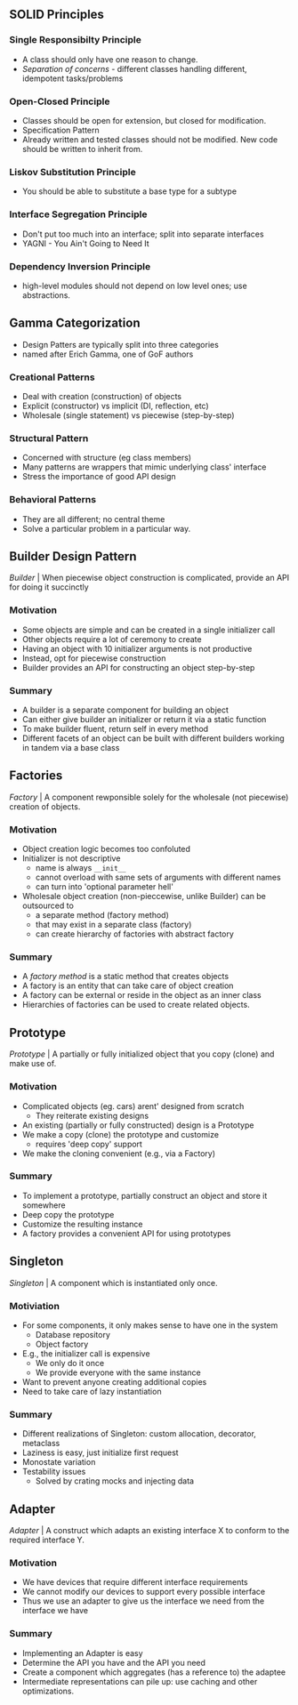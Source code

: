 ## SOLID Principles
### Single Responsibilty Principle
- A class should only have one reason to change.
- _Separation of concerns_ - different classes handling different, idempotent tasks/problems
### Open-Closed Principle
- Classes should be open for extension, but closed for modification.
- Specification Pattern
- Already written and tested classes should not be modified. New code should be written to inherit from.
### Liskov Substitution Principle
- You should be able to substitute a base type for a subtype
### Interface Segregation Principle
- Don't put too much into an interface; split into separate interfaces
- YAGNI - You Ain't Going to Need It
### Dependency Inversion Principle
- high-level modules should not depend on low level ones; use abstractions.

## Gamma Categorization
- Design Patters are typically split into three categories
- named after Erich Gamma, one of GoF authors
### Creational Patterns
- Deal with creation (construction) of objects
- Explicit (constructor) vs implicit (DI, reflection, etc)
- Wholesale (single statement) vs piecewise (step-by-step)

### Structural Pattern
- Concerned with structure (eg class members)
- Many patterns are wrappers that mimic underlying class' interface
- Stress the importance of good API design

### Behavioral Patterns
- They are all different; no central theme
- Solve a particular problem in a particular way.

## Builder Design Pattern
_Builder_ | When piecewise object construction is complicated, provide an API for doing it succinctly
### Motivation
- Some objects are simple and can be created in a single initializer call
- Other objects require a lot of ceremony to create
- Having an object with 10 initializer arguments is not productive
- Instead, opt for piecewise construction
- Builder provides an API for constructing an object step-by-step


### Summary
- A builder is a separate component for building an object
- Can either give builder an initializer or return it via a static function
- To make builder fluent, return self in every method
- Different facets of an object can be built with different builders working in tandem via a base class

## Factories
_Factory_ | A component rewponsible solely for the wholesale (not piecewise) creation of objects.
### Motivation
- Object creation logic becomes too confoluted
- Initializer is not descriptive
  - name is always `__init__`
  - cannot overload with same sets of arguments with different names
  - can turn into 'optional parameter hell'
- Wholesale object creation (non-pieccewise, unlike Builder) can be outsourced to
  - a separate method (factory method)
  - that may exist in a separate class (factory)
  - can create hierarchy of factories with abstract factory
### Summary
- A _factory method_ is a static method that creates objects
- A factory is an entity that can take care of object creation
- A factory can be external or reside in the object as an inner class
- Hierarchies of factories can be used to create related objects.

## Prototype
_Prototype_ | A partially or fully initialized object that you copy (clone) and make use of.
### Motivation
- Complicated objects (eg. cars) arent' designed from scratch
  - They reiterate existing designs
- An existing (partially or fully constructed) design is a Prototype
- We make a copy (clone) the prototype and customize
  - requires 'deep copy' support
- We make the cloning convenient (e.g., via a Factory)


### Summary
- To implement a prototype, partially construct an object and store it somewhere
- Deep copy the prototype
- Customize the resulting instance
- A factory provides a convenient API for using prototypes

## Singleton
_Singleton_ | A component which is instantiated only once.
### Motiviation
- For some components, it only makes sense to have one in the system
  - Database repository
  - Object factory
- E.g., the initializer call is expensive
  - We only do it once
  - We provide everyone with the same instance
- Want to prevent anyone creating additional copies
- Need to take care of lazy instantiation
### Summary
- Different realizations of Singleton: custom allocation, decorator, metaclass
- Laziness is easy, just initialize first request
- Monostate variation
- Testability issues
  - Solved by crating mocks and injecting data

## Adapter
_Adapter_ | A construct which adapts an existing interface X to conform to the required interface Y.
### Motivation
- We have devices that require different interface requirements
- We cannot modify our devices to support every possible interface
- Thus we use an adapter to give us the interface we need from the interface we have

### Summary
- Implementing an Adapter is easy
- Determine the API you have and the API you need
- Create a component which aggregates (has a reference to) the adaptee
- Intermediate representations can pile up: use caching and other optimizations.